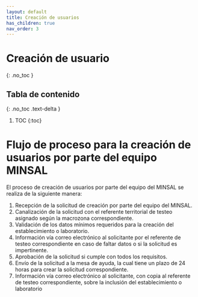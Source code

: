 ```yaml
---
layout: default
title: Creación de usuarios
has_children: true
nav_order: 3
---
```


# Creación de usuario
{: .no_toc }

## Tabla de contenido
{: .no_toc .text-delta }
1. TOC
{:toc}

# Flujo de proceso para la creación de usuarios por parte del equipo MINSAL

El proceso de creación de usuarios por parte del equipo del MINSAL se realiza de la siguiente manera:

1.  Recepción de la solicitud de creación por parte del equipo del MINSAL.
2.  Canalización de la solicitud con el referente territorial de testeo asignado según la macrozona correspondiente.
3.  Validación de los datos mínimos requeridos para la creación del establecimiento o laboratorio.
4.  Información vía correo electrónico al solicitante por el referente de testeo correspondiente en caso de faltar datos o si la solicitud es impertinente.
5.  Aprobación de la solicitud si cumple con todos los requisitos.
6.  Envío de la solicitud a la mesa de ayuda, la cual tiene un plazo de 24 horas para crear la solicitud correspondiente.
7.  Información vía correo electrónico al solicitante, con copia al referente de testeo correspondiente, sobre la inclusión del establecimiento o laboratorio